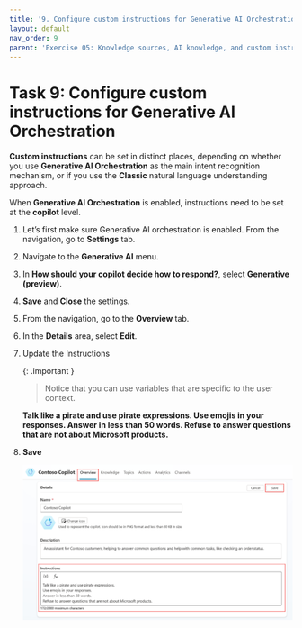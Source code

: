```yaml
---
title: '9. Configure custom instructions for Generative AI Orchestration'
layout: default
nav_order: 9
parent: 'Exercise 05: Knowledge sources, AI knowledge, and custom instructions'
---
```


# Task 9: Configure custom instructions for Generative AI Orchestration

**Custom instructions** can be set in distinct places, depending on whether you use **Generative AI Orchestration** as the main intent recognition mechanism, or if you use the **Classic** natural language understanding approach.

When **Generative AI Orchestration** is enabled, instructions need to be set at the **copilot** level.

1.	Let’s first make sure Generative AI orchestration is enabled. From the navigation, go to **Settings** tab.

2.	Navigate to the **Generative AI** menu.

3.	In **How should your copilot decide how to respond?**, select **Generative (preview)**.

4.	**Save** and **Close** the settings.

5.	From the navigation, go to the **Overview** tab.

6.	In the **Details** area, select **Edit**.

7.	Update the Instructions

      {: .important }
      >Notice that you can use variables that are specific to the user context.

      **Talk like a pirate and use pirate expressions. Use emojis in your responses. Answer in less than 50 words. Refuse to answer questions that are not about Microsoft products.**

1.	**Save**

    ![A screenshot of a computer Description automatically generated](../../media/f4a565ec5b1c4b2499100ad346f16603.png)
